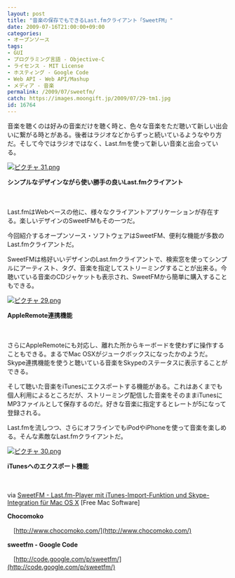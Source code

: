 ```yaml
---
layout: post
title: "音楽の保存でもできるLast.fmクライアント「SweetFM」"
date: 2009-07-16T21:00:00+09:00
categories:
- オープンソース
tags: 
- GUI
- プログラミング言語 - Objective-C
- ライセンス - MIT License
- ホスティング - Google Code
- Web API - Web API/Mashup
- メディア - 音楽
permalink: /2009/07/sweetfm/
catch: https://images.moongift.jp/2009/07/29-tm1.jpg
id: 16764
---
```

音楽を聴くのは好みの音楽だけを聴く時と、色々な音楽をただ聴いて新しい出会いに繋がる時とがある。後者はラジオなどからずっと続いているようなやり方だ。そして今ではラジオではなく、Last.fmを使って新しい音楽と出会っている。

  

[![ピクチャ 31.png](https://images.moongift.jp/2009/07/31-tm1.jpg)](https://images.moongift.jp/2009/07/311.png)  
  
**シンプルなデザインながら使い勝手の良いLast.fmクライアント**

  

　

  

Last.fmはWebベースの他に、様々なクライアントアプリケーションが存在する。楽しいデザインのSweetFMもその一つだ。

  

今回紹介するオープンソース・ソフトウェアはSweetFM、便利な機能が多数のLast.fmクライアントだ。

  
<!--more-->

SweetFMは格好いいデザインのLast.fmクライアントで、検索窓を使ってシンプルにアーティスト、タグ、音楽を指定してストリーミングすることが出来る。今聴いている音楽のCDジャケットも表示され、SweetFMから簡単に購入することもできる。

  

[![ピクチャ 29.png](https://images.moongift.jp/2009/07/29-tm1.jpg)](https://images.moongift.jp/2009/07/291.png)  
  
**AppleRemote連携機能**

  

　

  

さらにAppleRemoteにも対応し、離れた所からキーボードを使わずに操作することもできる。まるでMac OSXがジュークボックスになったかのようだ。Skype連携機能を使うと聴いている音楽をSkypeのステータスに表示することができる。

  

そして聴いた音楽をiTunesにエクスポートする機能がある。これはあくまでも個人利用によるところだが、ストリーミング配信した音楽をそのままiTunesにMP3ファイルとして保存するのだ。好きな音楽に指定するとレートが5になって登録される。

  

Last.fmを流しつつ、さらにオフラインでもiPodやiPhoneを使って音楽を楽しめる。そんな素敵なLast.fmクライアントだ。

  

[![ピクチャ 30.png](https://images.moongift.jp/2009/07/30-tm1.jpg)](https://images.moongift.jp/2009/07/301.png)  
  
**iTunesへのエクスポート機能**

  

　

  

via [SweetFM - Last.fm-Player mit iTunes-Import-Funktion und Skype-Integration für Mac OS X](http://www.free-mac-software.com/sweetfm/) [Free Mac Software]

  

**Chocomoko**  
  
　[http://www.chocomoko.com/](http://www.chocomoko.com/)

  

**sweetfm - Google Code**  
  
　[http://code.google.com/p/sweetfm/](http://code.google.com/p/sweetfm/)

  

